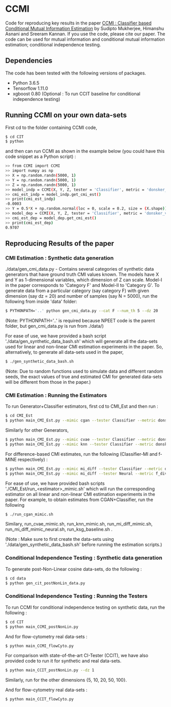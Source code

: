 # CCMI

Code for reproducing key results in the paper [CCMI : Classifier based Conditional Mutual Information Estimation](https://arxiv.org/abs/1906.01824) by Sudipto Mukherjee, Himanshu Asnani and Sreeram Kannan. If you use the code, please cite our paper. The code can be used for mutual information and conditional mutual information estimation; conditional independence testing.

## Dependencies 

The code has been tested with the following versions of packages.
- Python 3.6.5
- Tensorflow 1.11.0
- xgboost 0.80 (Optional : To run CCIT baseline for conditional independence testing)

## Running CCMI on your own data-sets 

First cd to the folder containing CCMI code,
```bash
$ cd CIT
$ python
```
and then can run CCMI as shown in the example below (you could have this code snippet as a Python script) :

```bash
>> from CCMI import CCMI
>> import numpy as np
>> X = np.random.randn(5000, 1)
>> Y = np.random.randn(5000, 1)
>> Z = np.random.randn(5000, 1)
>> model_indp = CCMI(X, Y, Z, tester = 'Classifier', metric = 'donsker_varadhan', num_boot_iter = 10, h_dim = 64, max_ep = 20)
>> cmi_est_indp = model_indp.get_cmi_est()
>> print(cmi_est_indp)
-0.0003
>> Y = 0.5*X + np.random.normal(loc = 0, scale = 0.2, size = (X.shape))
>> model_dep = CCMI(X, Y, Z, tester = 'Classifier', metric = 'donsker_varadhan', num_boot_iter = 10, h_dim = 64, max_ep = 20)
>> cmi_est_dep = model_dep.get_cmi_est()
>> print(cmi_est_dep)
0.9707
```

## Reproducing Results of the paper

### CMI Estimation : Synthetic data generation

./data/gen_cmi_data.py - Contains several categories of synthetic data generators that have ground truth CMI values known. The models have X and Y as 1-dimensional variables, which dimension of Z can scale. Model-I in the paper corresponds to 'Category F' and Model-II to 'Category G'. To generate data from a particular category (say category F) with given dimension (say dz = 20) and number of samples (say N = 5000), run the following from inside 'data' folder:

```bash
$ PYTHONPATH='..' python gen_cmi_data.py --cat F --num_th 5 --dz 20
```

(Note: PYTHONPATH='..' is required because NPEET code is the parent folder, but gen_cmi_data.py is run from ./data/)

For ease of use, we have provided a bash script './data/gen_synthetic_data_bash.sh' which will generate all the data-sets used for linear and non-linear CMI estimation experiments in the paper. So, alternatively, to generate all data-sets used in the paper, 
```bash
$ ./gen_synthetic_data_bash.sh
```

(Note: Due to random functions used to simulate data and different random seeds, the exact values of true and estimated CMI for generated data-sets will be different from those in the paper.)


### CMI Estimation : Running the Estimators

To run Generator+Classifier estimators, first cd to CMI_Est and then run :
```bash
$ cd CMI_Est
$ python main_CMI_Est.py --mimic cgan --tester Classifier --metric donsker_varadhan --cat F --num_th 5 --dz 20
```

Similarly for other Generators,
```bash
$ python main_CMI_Est.py --mimic cvae --tester Classifier --metric donsker_varadhan --cat F --num_th 5 --dz 20
$ python main_CMI_Est.py --mimic knn --tester Classifier --metric donsker_varadhan --cat F --num_th 5 --dz 20
```

For difference-based CMI estimates, run the following (Classifier-MI and f-MINE respectively) :
```bash
$ python main_CMI_Est.py --mimic mi_diff --tester Classifier --metric donsker_varadhan --cat F --num_th 5 --dz 20
$ python main_CMI_Est.py --mimic mi_diff --tester Neural --metric f_divergence --cat F --num_th 5 --dz 20
```

For ease of use, we have provided bash scripts './CMI_Est/run_\<estimator\>_mimic.sh' which will run the corresponding estimator on all linear and non-linear CMI estimation experiments in the paper. For example, to obtain estimates from CGAN+Classifier, run the following 
```bash
$ ./run_cgan_mimic.sh
```
Similary, run_cvae_mimic.sh, run_knn_mimic.sh, run_mi_diff_mimic.sh, run_mi_diff_mimic_neural.sh, run_ksg_baseline.sh .

(Note : Make sure to first create the data-sets using './data/gen_synthetic_data_bash.sh' before running the estimation scripts.)


### Conditional Independence Testing : Synthetic data generation

To generate post-Non-Linear cosine data-sets, do the following :

```bash
$ cd data
$ python gen_cit_postNonLin_data.py
```

### Conditional Independence Testing : Running the Testers

To run CCMI for conditional independence testing on synthetic data, run the following :

```bash
$ cd CIT
$ python main_CCMI_postNonLin.py
```

And for flow-cytometry real data-sets :

```bash
$ python main_CCMI_flowCyto.py
```

For comparison with state-of-the-art CI-Tester (CCIT), we have also provided code to run it for synthetic and real data-sets.

```bash
$ python main_CCIT_postNonLin.py --dz 1
```
Similarly, run for the other dimensions {5, 10, 20, 50, 100}.

And for flow-cytometry real data-sets :
```bash
$ python main_CCIT_flowCyto.py
```

